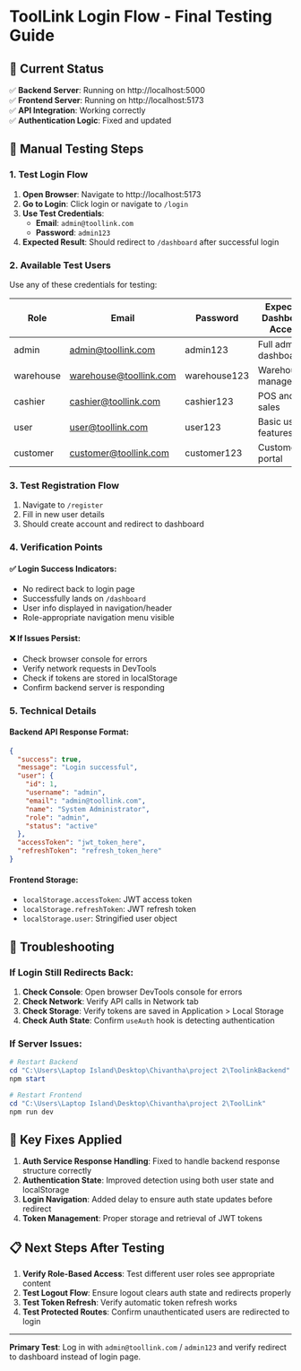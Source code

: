 # ToolLink Login Flow - Final Testing Guide

## 🚀 Current Status
✅ **Backend Server**: Running on http://localhost:5000  
✅ **Frontend Server**: Running on http://localhost:5173  
✅ **API Integration**: Working correctly  
✅ **Authentication Logic**: Fixed and updated  

## 🧪 Manual Testing Steps

### 1. Test Login Flow
1. **Open Browser**: Navigate to http://localhost:5173
2. **Go to Login**: Click login or navigate to `/login`
3. **Use Test Credentials**:
   - **Email**: `admin@toollink.com`
   - **Password**: `admin123`
4. **Expected Result**: Should redirect to `/dashboard` after successful login

### 2. Available Test Users
Use any of these credentials for testing:

| Role | Email | Password | Expected Dashboard Access |
|------|-------|----------|---------------------------|
| admin | admin@toollink.com | admin123 | Full admin dashboard |
| warehouse | warehouse@toollink.com | warehouse123 | Warehouse management |
| cashier | cashier@toollink.com | cashier123 | POS and sales |
| user | user@toollink.com | user123 | Basic user features |
| customer | customer@toollink.com | customer123 | Customer portal |

### 3. Test Registration Flow
1. Navigate to `/register`
2. Fill in new user details
3. Should create account and redirect to dashboard

### 4. Verification Points

#### ✅ Login Success Indicators:
- No redirect back to login page
- Successfully lands on `/dashboard`
- User info displayed in navigation/header
- Role-appropriate navigation menu visible

#### ❌ If Issues Persist:
- Check browser console for errors
- Verify network requests in DevTools
- Check if tokens are stored in localStorage
- Confirm backend server is responding

### 5. Technical Details

#### Backend API Response Format:
```json
{
  "success": true,
  "message": "Login successful",
  "user": {
    "id": 1,
    "username": "admin",
    "email": "admin@toollink.com",
    "name": "System Administrator",
    "role": "admin",
    "status": "active"
  },
  "accessToken": "jwt_token_here",
  "refreshToken": "refresh_token_here"
}
```

#### Frontend Storage:
- `localStorage.accessToken`: JWT access token
- `localStorage.refreshToken`: JWT refresh token  
- `localStorage.user`: Stringified user object

## 🔧 Troubleshooting

### If Login Still Redirects Back:
1. **Check Console**: Open browser DevTools console for errors
2. **Check Network**: Verify API calls in Network tab
3. **Check Storage**: Verify tokens are saved in Application > Local Storage
4. **Check Auth State**: Confirm `useAuth` hook is detecting authentication

### If Server Issues:
```powershell
# Restart Backend
cd "C:\Users\Laptop Island\Desktop\Chivantha\project 2\ToolinkBackend"
npm start

# Restart Frontend  
cd "C:\Users\Laptop Island\Desktop\Chivantha\project 2\ToolLink"
npm run dev
```

## 🎯 Key Fixes Applied

1. **Auth Service Response Handling**: Fixed to handle backend response structure correctly
2. **Authentication State**: Improved detection using both user state and localStorage
3. **Login Navigation**: Added delay to ensure auth state updates before redirect
4. **Token Management**: Proper storage and retrieval of JWT tokens

## 📋 Next Steps After Testing

1. **Verify Role-Based Access**: Test different user roles see appropriate content
2. **Test Logout Flow**: Ensure logout clears auth state and redirects properly  
3. **Test Token Refresh**: Verify automatic token refresh works
4. **Test Protected Routes**: Confirm unauthenticated users are redirected to login

---

**Primary Test**: Log in with `admin@toollink.com` / `admin123` and verify redirect to dashboard instead of login page.
